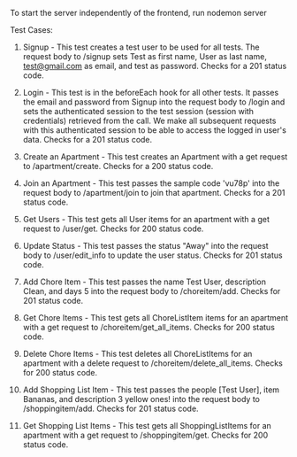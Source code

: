 To start the server independently of the frontend, run
	nodemon server

Test Cases:

1. Signup - This test creates a test user to be used for all tests. The request body to /signup sets Test as first name, User as last name, test@gmail.com as email, and test as password.
Checks for a 201 status code.

2. Login - This test is in the beforeEach hook for all other tests. It passes the email and password from Signup into the request body to /login and sets the authenticated session to the test session (session with credentials) retrieved from the call. We make all subsequent requests with this authenticated session to be able to access the logged in user's data.
Checks for a 201 status code.

2. Create an Apartment - This test creates an Apartment with a get request to /apartment/create.
Checks for a 200 status code.

3. Join an Apartment - This test passes the sample code 'vu78p' into the request body to /apartment/join to join that apartment.
Checks for a 201 status code.

4. Get Users - This test gets all User items for an apartment with a get request to /user/get.
Checks for 200 status code.

5. Update Status - This test passes the status "Away" into the request body to /user/edit_info to update the user status.
Checks for 201 status code.

6. Add Chore Item - This test passes the name Test User, description Clean, and days 5 into the request body to /choreitem/add.
Checks for 201 status code.

7. Get Chore Items - This test gets all ChoreListItem items for an apartment with a get request to /choreitem/get_all_items.
Checks for 200 status code.

8. Delete Chore Items - This test deletes all ChoreListItems for an apartment with a delete request to /choreitem/delete_all_items.
Checks for 200 status code.

9. Add Shopping List Item - This test passes the people [Test User], item Bananas, and description 3 yellow ones! into the request body to /shoppingitem/add.
Checks for 201 status code.

10. Get Shopping List Items - This test gets all ShoppingListItems for an apartment with a get request to /shoppingitem/get.
Checks for 200 status code.